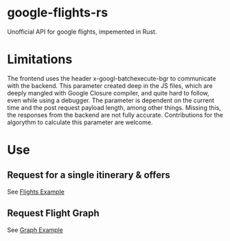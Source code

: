 # google-flights-rs
Unofficial API for google flights, impemented in Rust.


# Limitations
 The frontend uses the header x-googl-batchexecute-bgr to communicate with the backend.
 This parameter created deep in the JS files, which are deeply mangled with Google Closure compiler, and quite hard to follow, even while using a debugger.
 The parameter is dependent on the current time and the post request payload length, among other things.
 Missing this, the responses from the backend are not fully accurate.
 Contributions for the algorythm to calculate this parameter are welcome.



# Use
## Request for a single itinerary & offers

See [Flights Example](examples/flights.rs)


## Request Flight Graph

See [Graph Example](examples/graph.rs)



